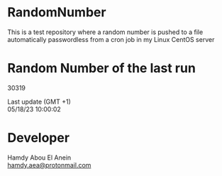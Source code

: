 # RandomNumber    
This is a test repository where a random number is pushed to a file automatically passwordless from a cron job in my Linux CentOS server    
# Random Number of the last run   
30319
      
Last update (GMT +1)    
05/18/23 10:00:02
# Developer    
Hamdy Abou El Anein   
hamdy.aea@protonmail.com
